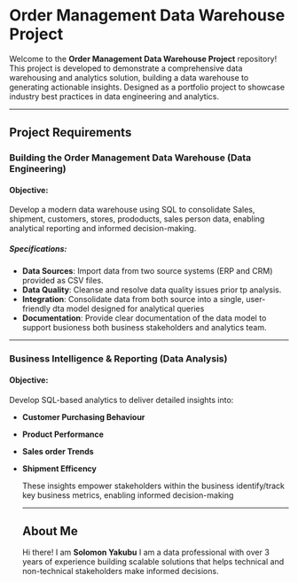 # Order Management Data Warehouse Project

Welcome to the **Order Management Data Warehouse Project** repository!
This project is developed to demonstrate a comprehensive data warehousing and analytics solution, building a data warehouse to generating actionable insights. Designed as a portfolio project to showcase industry best practices in data engineering and analytics.

---

## Project Requirements

### Building the Order Management Data Warehouse (Data Engineering)

#### Objective:
Develop a modern data warehouse using SQL to consolidate Sales, shipment, customers, stores, prododucts,
sales person data, enabling analytical reporting and informed decision-making.

##### Specifications: 
- **Data Sources**: Import data from two source systems (ERP and CRM) provided as CSV files.
- **Data Quality**: Cleanse and resolve data quality issues prior tp analysis.
- **Integration**: Consolidate data from both source into a single, user-friendly dta model designed
  for analytical queries
- **Documentation**: Provide clear documentation of the data model to support busioness both business
  stakeholders and analytics team.

  
---

### Business Intelligence & Reporting (Data Analysis)

####  Objective:

Develop SQL-based analytics to deliver detailed insights into:
- **Customer Purchasing Behaviour**
- **Product Performance**
- **Sales order Trends**
- **Shipment Efficency**
  
  These insights empower stakeholders within the business identify/track key business metrics,
  enabling informed decision-making

  ---

  ## About Me

  Hi there! I am **Solomon Yakubu** I am a data professional with over 3 years of experience building scalable solutions that helps technical and non-technical stakeholders make informed decisions.
